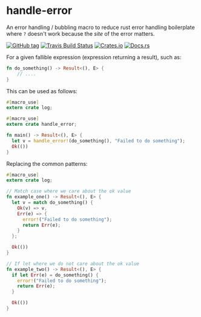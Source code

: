 # handle-error

An error handling / bubbling macro to reduce rust error handling boilerplate where `?` doesn't work because the _site_ of the error matters.

[![GitHub tag](https://img.shields.io/github/tag/ryankurte/rust-handle-error.svg)](https://github.com/ryankurte/rust-handle-error)
[![Travis Build Status](https://travis-ci.com/ryankurte/rust-handle-error.svg?branch=master)](https://travis-ci.com/ryankurte/rust-handle-error)
[![Crates.io](https://img.shields.io/crates/v/handle-error.svg)](https://crates.io/crates/handle-error)
[![Docs.rs](https://docs.rs/handle-error/badge.svg)](https://docs.rs/handle-error)

For a given fallible expression (expression returning a result), such as:

```rust
fn do_something() -> Result<(), E> {
    // ....
}
```

This can be used as follows:

```rust
#[macro_use]
extern crate log;

#[macro_use]
extern crate handle_error;

fn main() -> Result<(), E> {
  let v = handle_error!(do_something(), "Failed to do something");
  Ok(())
}
```

Replacing the common patterns:

```rust
#[macro_use]
extern crate log;

// Match case where we care about the ok value
fn example_one() -> Result<(), E> {
  let v = match do_something() {
    Ok(v) => v,
    Err(e) => {
      error!("Failed to do something");
      return Err(e);
    }
  };

  Ok(())
}

// If let where we do not care about the ok value
fn example_two() -> Result<(), E> {
  if let Err(e) = do_something() {
    error!("Failed to do something");
    return Err(e);
  }

  Ok(())
}
```
